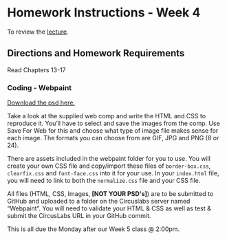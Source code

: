 # Homework Instructions - Week 4

To review the [lecture](../lecture/).

## Directions and Homework Requirements
Read Chapters 13-17

### Coding - Webpaint

[Download the psd here.](https://www.amazon.com/clouddrive/share/NkddNuETSVzAwH3Ufu87hk8mWpeAmn8BsfdeIYYyO8o?ref_=cd_ph_share_link_copy)

Take a look at the supplied web comp and write the HTML and CSS to reproduce it. You’ll have to select and save the images from the comp. Use Save For Web for this and choose what type of image file makes sense for each image. The formats you can choose from are GIF, JPG and PNG (8 or 24).

There are assets included in the webpaint folder for you to use. You will create your own CSS file and copy/import these files of `border-box.css`, `clearfix.css` and `font-face.css` into it for your use. In your `index.html` file, you will need to link to both the `normalize.css` file and your CSS file.

All files (HTML, CSS, Images, **[NOT YOUR PSD's]**) are to be submitted to GitHub and uploaded to a folder on the Circuslabs server named “Webpaint”. You will need to validate your HTML & CSS as well as test & submit the CircusLabs URL in your GitHub commit.

This is all due the Monday after our Week 5 class @ 2:00pm.